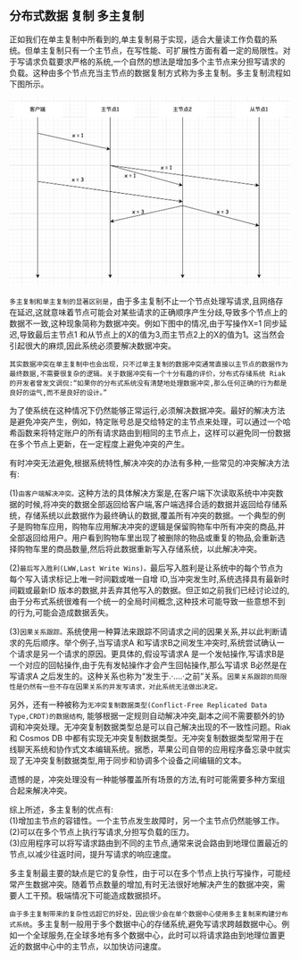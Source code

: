 ## 分布式数据 复制 多主复制 
正如我们在单主复制中所看到的,单主复制易于实现，适合大量读工作负载的系统。但单主复制只有一个主节点，在写性能、可扩展性方面有着一定的局限性。对于写请求负载要求严格的系统,一个自然的想法是增加多个主节点来分担写请求的负载。这种由多个节点充当主节点的数据复制方式称为多主复制。多主复制流程如下图所示。      

![replication04](images/replication04.png)   

`多主复制和单主复制的显著区别是`，由于多主复制不止一个节点处理写请求,且网络存在延迟,这就意味着节点可能会对某些请求的正确顺序产生分歧,导致多个节点上的数据不一致,这种现象简称为数据冲突。例如下图中的情况,由于写操作X=1 同步延迟,导致最后主节点1 和从节点上的X的值为3,而主节点2上的X的值为1。这当然会引起很大的麻烦,因此系统必须要解决数据冲突。     

`其实数据冲突在单主复制中也会出现，只不过单主复制的数据冲突通常直接以主节点的数据作为最终数据,不需要很复杂的逻辑。关于数据冲突有一个十分有趣的评价，分布式存储系统 Riak 的开发者曾发文调侃:“如果你的分布式系统没有清楚地处理数据冲突,那么任何正确的行为都是良好的运气,而不是良好的设计。”`            

为了使系统在这种情况下仍然能够正常运行,必须解决数据冲突。最好的解决方法是避免冲突产生，例如，特定账号总是交给特定的主节点来处理，可以通过一个哈希函数来将特定账户的所有请求路由到相同的主节点上，这样可以避免同一份数据在多个节点上更新，在一定程度上避免冲突的产生。           

有时冲突无法避免,根据系统特性,解决冲突的办法有多种,一些常见的冲突解决方法有:    

(1)`由客户端解决冲突。`这种方法的具体解决方案是,在客户端下次读取系统中冲突数据的时候,将冲突的数据全部返回给客户端,客户端选择合适的数据并返回给存储系统，存储系统以此数据作为最终确认的数据,覆盖所有冲突的数据。一个典型的例子是购物车应用，购物车应用解决冲突的逻辑是保留购物车中所有冲突的商品,并全部返回给用户。用户看到购物车里出现了被删除的物品或重复的物品,会重新选择购物车里的商品数量,然后将此数据重新写入存储系统，以此解决冲突。        

(2)`最后写入胜利(LWW,Last Write Wins)。`最后写入胜利是让系统中的每个节点为每个写入请求标记上唯一时间戳或唯一自增 ID,当冲突发生时,系统选择具有最新时间戳或最新ID 版本的数据,并丢弃其他写入的数据。但正如之前我们已经讨论过的,由于分布式系统很难有一个统一的全局时间概念,这种技术可能导致一些意想不到的行为,可能会造成数据丢失。  

(3)`因果关系跟踪。`系统使用一种算法来跟踪不同请求之间的因果关系,并以此判断请求的先后顺序。举个例子,当写请求A 和写请求B之间发生冲突时,系统尝试确认一个请求是另一个请求的原因。更具体的,假设写请求A 是一个发帖操作,写请求B是一个对应的回帖操作,由于先有发帖操作才会产生回帖操作,那么写请求 B必然是在写请求A 之后发生的。这种关系也称为“发生于.·....·之前”关系。`因果关系跟踪的局限性是仍然有一些不存在因果关系的并发写请求，对此系统无法做出决定。`   

另外，还有一种被称为`无冲突复制数据类型(Conflict-Free Replicated Data Type,CRDT)的数据结构`, 能够根据一定规则自动解决冲突,副本之间不需要额外的协调和冲突处理。无冲突复制数据类型总是可以自己解决出现的不一致性问题。Riak和 Cosmos DB 中都有实现无冲突复制数据类型。无冲突复制数据类型常用于在线聊天系统和协作式文本编辑系统。据悉，苹果公司自带的应用程序备忘录中就实现了无冲突复制数据类型,用于同步和协调多个设备之间编辑的文本。  

遗憾的是，冲突处理没有一种能够覆盖所有场景的方法,有时可能需要多种方案组合起来解决冲突。     

综上所述，多主复制的优点有:  
(1)增加主节点的容错性。一个主节点发生故障时，另一个主节点仍然能够工作。 
(2)可以在多个节点上执行写请求,分担写负载的压力。        
(3)应用程序可以将写请求路由到不同的主节点,通常来说会路由到地理位置最近的节点,以减少往返时间，提升写请求的响应速度。     

多主复制最主要的缺点是它的复杂性，由于可以在多个节点上执行写操作，可能经常产生数据冲突。随着节点数量的增加,有时无法很好地解决产生的数据冲突，需要人工干预。极端情况下可能造成数据损坏。     

`由于多主复制带来的复杂性远超它的好处，因此很少会在单个数据中心使用多主复制来构建分布式系统`。多主复制一般用于多个数据中心的存储系统,避免写请求跨越数据中心。例如一个全球服务,在全球多地有多个数据中心，此时可以将请求路由到地理位置更近的数据中心中的主节点，以加快访问速度。      









